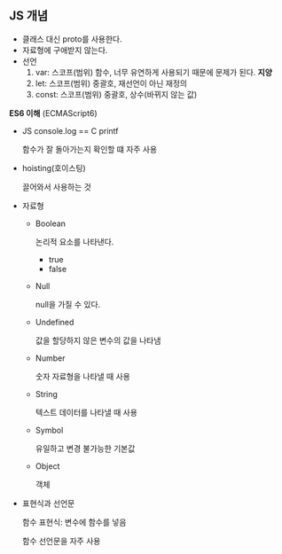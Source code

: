 ## JS 개념

- 클래스 대신 proto를 사용한다.
- 자료형에 구애받지 않는다.
- 선언
  1. var:  스코프(범위)  함수,  너무 유연하게 사용되기 때문에 문제가 된다. **지양**
  2.  let: 스코프(범위)  중괄호, 재선언이 아닌 재정의
  3. const: 스코프(범위)  중괄호, 상수(바뀌지 않는 값)

**ES6 이해** (ECMAScript6) 

- JS console.log == C printf 

  함수가 잘 돌아가는지 확인할 떄 자주 사용

- hoisting(호이스팅)

  끌어와서 사용하는 것

- 자료형

  - Boolean

    논리적 요소를 나타낸다.

    - true
    - false

  - Null

    null을 가질 수 있다.

  - Undefined

    값을 할당하지 않은 변수의 값을 나타냄

  - Number

    숫자 자료형을 나타낼 때 사용

  - String

    텍스트 데이터를 나타낼 때 사용

  - Symbol

    유일하고 변경 불가능한 기본값

  - Object

     객체

  

- 표현식과 선언문

  함수 표현식: 변수에 함수를 넣음

  함수 선언문을 자주 사용



